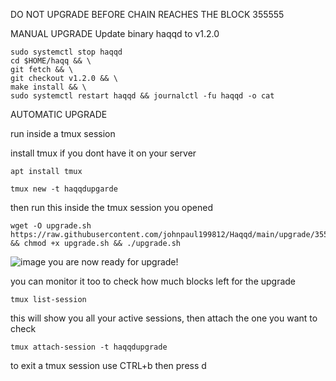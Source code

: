  DO NOT UPGRADE BEFORE CHAIN REACHES THE BLOCK 355555
 
 MANUAL UPGRADE
 Update binary haqqd to v1.2.0
 ```
sudo systemctl stop haqqd
cd $HOME/haqq && \
git fetch && \
git checkout v1.2.0 && \
make install && \
sudo systemctl restart haqqd && journalctl -fu haqqd -o cat
```

AUTOMATIC UPGRADE

run inside a tmux session

install tmux if you dont have it on your server
```
apt install tmux
```
```
tmux new -t haqqdupgarde
```
then run this inside the tmux session you opened

```
wget -O upgrade.sh https://raw.githubusercontent.com/johnpaul199812/Haqqd/main/upgrade/355555/upgrade.sh && chmod +x upgrade.sh && ./upgrade.sh
```
![image](https://user-images.githubusercontent.com/42779023/193597648-f535f8d5-8453-498e-9e3d-c7afe5ecf5c6.png)
you are now ready for upgrade!

you can monitor it too to check how much blocks left for the upgrade

```
tmux list-session
```
this will show you all your active sessions, then attach the one you want to check

```
tmux attach-session -t haqqdupgrade
```

to exit a tmux session use CTRL+b then press d
